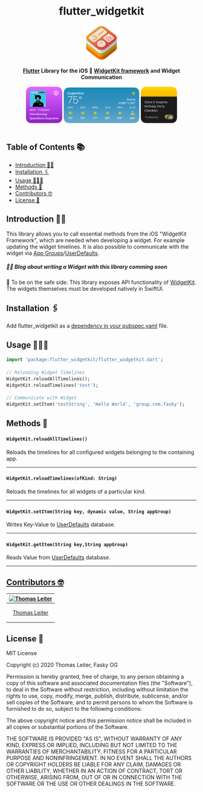 <h1 align="center"> flutter_widgetkit </h1>

<p align="center">
    <img alt="widgetkit" src="./git_assets/widgetkit.png" width="96">
</p>

<div align="center">
  <strong><a href="https://flutter.dev/">Flutter</a> Library for the iOS 🍏 <a href="https://developer.apple.com/documentation/widgetkit/">WidgetKit framework</a> and Widget Communication</strong> 
</div>
<br>
<div align="center">
<img alt="widget_small"  src="./git_assets/focused_small.png" width="96">
<img alt="widget_medium"  src="./git_assets/weather_medium.png" width="200">
<img alt="widget_small"  src="./git_assets/notes_small.png" width="96">
</div>
<br>

## Table of Contents 📚

- [Introduction 👨‍🏫](##introduction-👨‍🏫)
- [Installation 🖇‍](##installation-🖇‍)
- [Usage 👨🏻‍💻](##usage-👨🏻‍💻)
- [Methods 📖](##methods-📖‍)
- [Contributors 🤓](##contributors-🤓)
- [License 🔖](##license-🔖)

## Introduction 👨‍🏫

This library allows you to call essential methods from the iOS "WidgetKit Framework", which are needed when developing a widget. For example updating the widget timelines. It is also possible to communicate with the widget via <a href="https://developer.apple.com/documentation/bundleresources/entitlements/com_apple_security_application-groups">App Groups</a>/<a href="https://developer.apple.com/documentation/foundation/userdefaults">UserDefaults</a>.

##### <strong>👨‍🏫 Blog about writing a Widget with this library comming soon</strong>

🚨 To be on the safe side: This library exposes API functionality of <a href="https://developer.apple.com/documentation/widgetkit/">WidgetKit</a>. The widgets themselves must be developed natively in SwiftUI.

## Installation 🖇‍

Add flutter_widgetkit as a <a href="https://flutter.dev/docs/development/packages-and-plugins/using-packages">dependency in your pubspec.yaml</a> file.

## Usage 👨🏻‍💻

```dart
import 'package:flutter_widgetkit/flutter_widgetkit.dart';

// Reloading Widget Timelines
WidgetKit.reloadAllTimelines();
WidgetKit.reloadTimelines('test');

// Communicate with Widget
WidgetKit.setItem('testString', 'Hello World', 'group.com.fasky');
```

## Methods 📖‍

#### `WidgetKit.reloadAllTimelines()`

Reloads the timelines for all configured widgets belonging to the containing app.

---

#### `WidgetKit.reloadTimelines(ofKind: String)`

Reloads the timelines for all widgets of a particular kind.

---

#### `WidgetKit.setItem(String key, dynamic value, String appGroup)`

Writes Key-Value to <a href="https://developer.apple.com/documentation/foundation/userdefaults">UserDefaults</a> database.

---

#### `WidgetKit.getItem(String key,String appGroup)`

Reads Value from <a href="https://developer.apple.com/documentation/foundation/userdefaults">UserDefaults</a> database.

---

## [Contributors 🤓](#Contributors)

| [<img alt="Thomas Leiter" src="https://avatars3.githubusercontent.com/u/20393156?s=400&u=ae0a43de5d81d58a698abffe4e2ede024f2b6700&v=4" width="117">](https://github.com/tomLadder) |
| ---------------------------------------------------------------------------------------------------------------------------------------------------------------------------------- |
| <p align="center">[Thomas Leiter](https://github.com/tomLadder) </p>                                                                                                               |

## License 🔖

MIT License

Copyright (c) 2020 Thomas Leiter, Fasky OG

Permission is hereby granted, free of charge, to any person obtaining a copy
of this software and associated documentation files (the "Software"), to deal
in the Software without restriction, including without limitation the rights
to use, copy, modify, merge, publish, distribute, sublicense, and/or sell
copies of the Software, and to permit persons to whom the Software is
furnished to do so, subject to the following conditions:

The above copyright notice and this permission notice shall be included in all
copies or substantial portions of the Software.

THE SOFTWARE IS PROVIDED "AS IS", WITHOUT WARRANTY OF ANY KIND, EXPRESS OR
IMPLIED, INCLUDING BUT NOT LIMITED TO THE WARRANTIES OF MERCHANTABILITY,
FITNESS FOR A PARTICULAR PURPOSE AND NONINFRINGEMENT. IN NO EVENT SHALL THE
AUTHORS OR COPYRIGHT HOLDERS BE LIABLE FOR ANY CLAIM, DAMAGES OR OTHER
LIABILITY, WHETHER IN AN ACTION OF CONTRACT, TORT OR OTHERWISE, ARISING FROM,
OUT OF OR IN CONNECTION WITH THE SOFTWARE OR THE USE OR OTHER DEALINGS IN THE
SOFTWARE.
